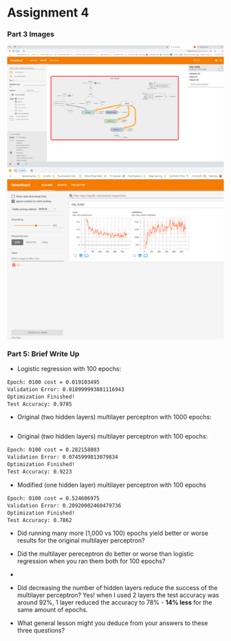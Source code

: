 # Assignment 4

### Part 3 Images
<img src="Graph.PNG" align="center" width=700>
<img src="Scalars.PNG" align="center" width=700>


### Part 5: Brief Write Up

  - Logistic regression with 100 epochs:
  ```sh
  Epoch: 0100 cost = 0.019103495
Validation Error: 0.018999993801116943
Optimization Finished!
Test Accuracy: 0.9785
```
  - Original (two hidden layers) multilayer perceptron with 1000 epochs:
  ```sh
  ```
- Original (two hidden layers) multilayer perceptron with 100 epochs:
```sh
Epoch: 0100 cost = 0.282158803
Validation Error: 0.0745999813079834
Optimization Finished!
Test Accuracy: 0.9223
```
- Modified (one hidden layer) multilayer perceptron with 100 epochs
 ```sh
 Epoch: 0100 cost = 0.524606975
Validation Error: 0.20920002460479736
Optimization Finished!
Test Accuracy: 0.7862
  ```
  
- Did running many more (1,000 vs 100) epochs yield better or worse results for the original multilayer perceptron?

- Did the multilayer pereceptron do better or worse than logistic regression when you ran them both for 100 epochs?
- 
- Did decreasing the number of hidden layers reduce the success of the multilayer perceptron?
Yes! when I used 2 layers the test accuracy was around 92%, 1 layer reduced the accuracy to 78% - **14% less** for the same amount of epochs.
- What general lesson might you deduce from your answers to these three questions?
